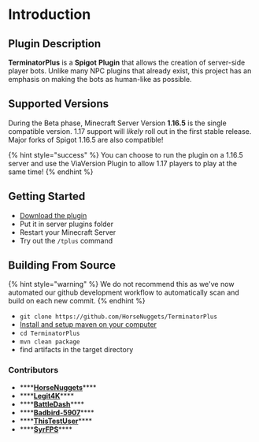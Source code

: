 # Introduction

## Plugin Description

**TerminatorPlus** is a **Spigot** **Plugin** that allows the creation of server-side player bots. Unlike many NPC plugins that already exist, this project has an emphasis on making the bots as human-like as possible.

## Supported Versions

During the Beta phase, Minecraft Server Version **1.16.5** is the single compatible version. 1.17 support will _likely_ roll out in the first stable release. Major forks of Spigot 1.16.5 are also compatible!

{% hint style="success" %}
You can choose to run the plugin on a 1.16.5 server and use the ViaVersion Plugin to allow 1.17 players to play at the same time!
{% endhint %}

## Getting Started

* [Download the plugin](https://discord.gg/horsenuggets)
* Put it in server plugins folder
* Restart your Minecraft Server
* Try out the `/tplus` command

## Building From Source

{% hint style="warning" %}
We do not recommend this as we've now automated our github development workflow to automatically scan and build on each new commit.
{% endhint %}

* `git clone https://github.com/HorseNuggets/TerminatorPlus`
* [Install and setup maven on your computer](https://maven.apache.org/install.html)
* `cd TerminatorPlus`
* `mvn clean package`
* find artifacts in the target directory

### Contributors

* \*\*\*\*[**HorseNuggets**](https://github.com/HorseNuggets)\*\*\*\*
* \*\*\*\*[**Legit4K**](https://github.com/Legit4K)\*\*\*\*
* \*\*\*\*[**BattleDash**](https://github.com/BattleDash)\*\*\*\*
* \*\*\*\*[**Badbird-5907**](https://github.com/Badbird-5907)\*\*\*\*
* \*\*\*\*[**ThisTestUser**](https://github.com/ThisTestUser)\*\*\*\*
* \*\*\*\*[**SyrFPS**](https://github.com/SyrFPS)\*\*\*\*

